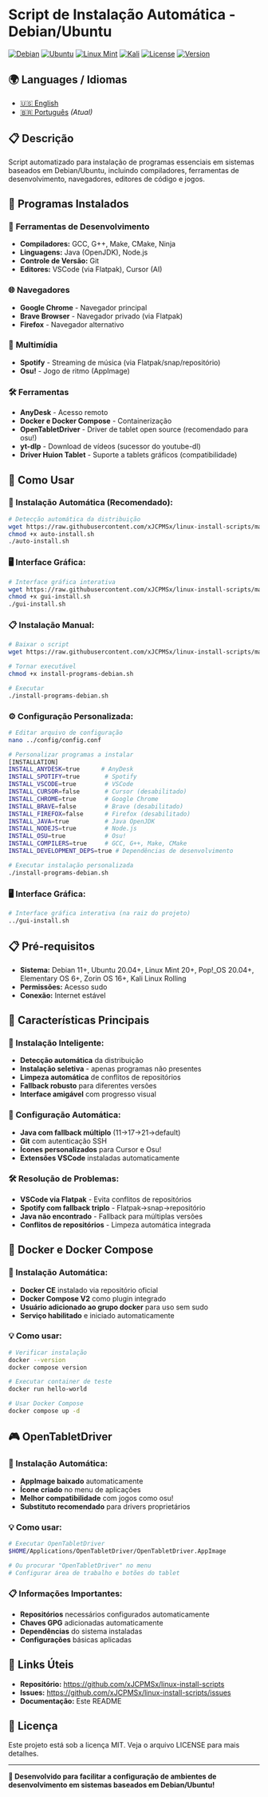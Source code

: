 # Script de Instalação Automática - Debian/Ubuntu

[![Debian](https://img.shields.io/badge/Debian-Supported-red.svg)](https://www.debian.org/)
[![Ubuntu](https://img.shields.io/badge/Ubuntu-Supported-orange.svg)](https://ubuntu.com/)
[![Linux Mint](https://img.shields.io/badge/Linux%20Mint-Supported-green.svg)](https://linuxmint.com/)
[![Kali](https://img.shields.io/badge/Kali-Supported-purple.svg)](https://www.kali.org/)
[![License](https://img.shields.io/badge/License-MIT-yellow.svg)](LICENSE)
[![Version](https://img.shields.io/badge/Version-1.0--beta-orange.svg)](https://github.com/xJCPMSx/linux-install-scripts)

## 🌍 Languages / Idiomas

- [🇺🇸 English](README-EN.md)
- [🇧🇷 Português](README.md) *(Atual)*

## 📋 Descrição
Script automatizado para instalação de programas essenciais em sistemas baseados em Debian/Ubuntu, incluindo compiladores, ferramentas de desenvolvimento, navegadores, editores de código e jogos.

## 🎯 Programas Instalados

### 🔧 **Ferramentas de Desenvolvimento**
- **Compiladores:** GCC, G++, Make, CMake, Ninja
- **Linguagens:** Java (OpenJDK), Node.js
- **Controle de Versão:** Git
- **Editores:** VSCode (via Flatpak), Cursor (AI)

### 🌐 **Navegadores**
- **Google Chrome** - Navegador principal
- **Brave Browser** - Navegador privado (via Flatpak)
- **Firefox** - Navegador alternativo

### 🎵 **Multimídia**
- **Spotify** - Streaming de música (via Flatpak/snap/repositório)
- **Osu!** - Jogo de ritmo (AppImage)

### 🛠️ **Ferramentas**
- **AnyDesk** - Acesso remoto
- **Docker e Docker Compose** - Containerização
- **OpenTabletDriver** - Driver de tablet open source (recomendado para osu!)
- **yt-dlp** - Download de vídeos (sucessor do youtube-dl)
- **Driver Huion Tablet** - Suporte a tablets gráficos (compatibilidade)

## 🚀 Como Usar

### **🎯 Instalação Automática (Recomendado):**
```bash
# Detecção automática da distribuição
wget https://raw.githubusercontent.com/xJCPMSx/linux-install-scripts/main/auto-install.sh
chmod +x auto-install.sh
./auto-install.sh
```

### **🖥️ Interface Gráfica:**
```bash
# Interface gráfica interativa
wget https://raw.githubusercontent.com/xJCPMSx/linux-install-scripts/main/gui-install.sh
chmod +x gui-install.sh
./gui-install.sh
```

### **📋 Instalação Manual:**
```bash
# Baixar o script
wget https://raw.githubusercontent.com/xJCPMSx/linux-install-scripts/main/debian/install-programs-debian.sh

# Tornar executável
chmod +x install-programs-debian.sh

# Executar
./install-programs-debian.sh
```


### **⚙️ Configuração Personalizada:**
```bash
# Editar arquivo de configuração
nano ../config/config.conf

# Personalizar programas a instalar
[INSTALLATION]
INSTALL_ANYDESK=true      # AnyDesk
INSTALL_SPOTIFY=true       # Spotify
INSTALL_VSCODE=true        # VSCode
INSTALL_CURSOR=false       # Cursor (desabilitado)
INSTALL_CHROME=true        # Google Chrome
INSTALL_BRAVE=false        # Brave (desabilitado)
INSTALL_FIREFOX=false      # Firefox (desabilitado)
INSTALL_JAVA=true          # Java OpenJDK
INSTALL_NODEJS=true        # Node.js
INSTALL_OSU=true           # Osu!
INSTALL_COMPILERS=true     # GCC, G++, Make, CMake
INSTALL_DEVELOPMENT_DEPS=true # Dependências de desenvolvimento

# Executar instalação personalizada
./install-programs-debian.sh
```

### **🖥️ Interface Gráfica:**
```bash
# Interface gráfica interativa (na raiz do projeto)
../gui-install.sh
```


## 📋 Pré-requisitos
- **Sistema:** Debian 11+, Ubuntu 20.04+, Linux Mint 20+, Pop!_OS 20.04+, Elementary OS 6+, Zorin OS 16+, Kali Linux Rolling
- **Permissões:** Acesso sudo
- **Conexão:** Internet estável

## 🎯 Características Principais

### **🚀 Instalação Inteligente:**
- **Detecção automática** da distribuição
- **Instalação seletiva** - apenas programas não presentes
- **Limpeza automática** de conflitos de repositórios
- **Fallback robusto** para diferentes versões
- **Interface amigável** com progresso visual

### **🔧 Configuração Automática:**
- **Java com fallback múltiplo** (11→17→21→default)
- **Git** com autenticação SSH
- **Ícones personalizados** para Cursor e Osu!
- **Extensões VSCode** instaladas automaticamente

### **🛠️ Resolução de Problemas:**
- **VSCode via Flatpak** - Evita conflitos de repositórios
- **Spotify com fallback triplo** - Flatpak→snap→repositório
- **Java não encontrado** - Fallback para múltiplas versões
- **Conflitos de repositórios** - Limpeza automática integrada

## 🐳 Docker e Docker Compose

### **🔧 Instalação Automática:**
- **Docker CE** instalado via repositório oficial
- **Docker Compose V2** como plugin integrado
- **Usuário adicionado ao grupo docker** para uso sem sudo
- **Serviço habilitado** e iniciado automaticamente

### **💡 Como usar:**
```bash
# Verificar instalação
docker --version
docker compose version

# Executar container de teste
docker run hello-world

# Usar Docker Compose
docker compose up -d
```

## 🎮 OpenTabletDriver

### **🔧 Instalação Automática:**
- **AppImage baixado** automaticamente
- **Ícone criado** no menu de aplicações
- **Melhor compatibilidade** com jogos como osu!
- **Substituto recomendado** para drivers proprietários

### **💡 Como usar:**
```bash
# Executar OpenTabletDriver
$HOME/Applications/OpenTabletDriver/OpenTabletDriver.AppImage

# Ou procurar "OpenTabletDriver" no menu
# Configurar área de trabalho e botões do tablet
```

### **📋 Informações Importantes:**
- **Repositórios** necessários configurados automaticamente
- **Chaves GPG** adicionadas automaticamente
- **Dependências** do sistema instaladas
- **Configurações** básicas aplicadas

## 🔗 Links Úteis
- **Repositório:** https://github.com/xJCPMSx/linux-install-scripts
- **Issues:** https://github.com/xJCPMSx/linux-install-scripts/issues
- **Documentação:** Este README

## 📄 Licença
Este projeto está sob a licença MIT. Veja o arquivo LICENSE para mais detalhes.

---
**🎉 Desenvolvido para facilitar a configuração de ambientes de desenvolvimento em sistemas baseados em Debian/Ubuntu!**
